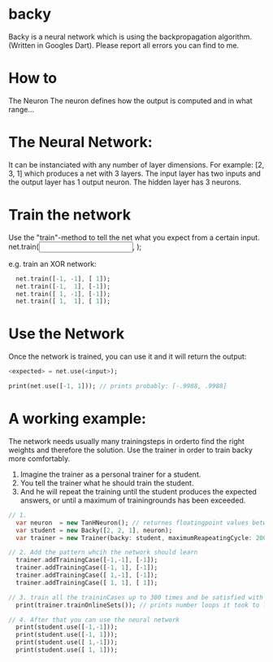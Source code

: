 backy
=====

Backy is a neural network which is using the backpropagation algorithm. (Written in Googles Dart). Please report all errors you can find to me.

How to
======
The Neuron
The neuron defines how the output is computed and in what range...

The Neural Network:
=================
It can be instanciated with any number of layer dimensions. For example: [2, 3, 1]
which produces a net with 3 layers. The input layer has two inputs and the
output layer has 1 output neuron. The hidden layer has 3 neurons.

Train the network
=================
Use the "train"-method to tell the net what you expect from a certain input.
net.train(<input>, <expected>);

e.g. train an XOR network:
```dart
  net.train([-1, -1], [ 1]);
  net.train([-1,  1], [-1]);
  net.train([ 1, -1], [-1]);
  net.train([ 1,  1], [ 1]);
```

Use the Network
=================
Once the network is trained, you can use it and it will return the output:
```dart
<expected> = net.use(<input>);

print(net.use([-1, 1])); // prints probably: [-.9988, .9988]
```

A working example:
=================
The network needs usually many trainingsteps in orderto find the right weights and therefore the solution.
Use the trainer in order to train backy more comfortably.

1. Imagine the trainer as a personal trainer for a student.
2. You tell the trainer what he should train the student.
3. And he will repeat the training until the student produces the expected answers, or until a maximum of trainingrounds has been exceeded.

```dart
// 1.
  var neuron  = new TanHNeuron(); // returnes floatingpoint values between -1 and 1
  var student = new Backy([2, 2, 1], neuron);
  var trainer = new Trainer(backy: student, maximumReapeatingCycle: 200, precision: .1);

// 2. Add the pattern whcih the network should learn
  trainer.addTrainingCase([-1,-1], [-1]);
  trainer.addTrainingCase([-1, 1], [-1]);
  trainer.addTrainingCase([ 1,-1], [-1]);
  trainer.addTrainingCase([ 1, 1], [ 1]);

// 3. train all the traininCases up to 300 times and be satisfied with a precision of .1
  print(trainer.trainOnlineSets()); // prints number loops it took to learn all trainingcases

// 4. After that you can use the neural network
  print(student.use([-1,-1]));
  print(student.use([-1, 1]));
  print(student.use([ 1,-1]));
  print(student.use([ 1, 1]));
```